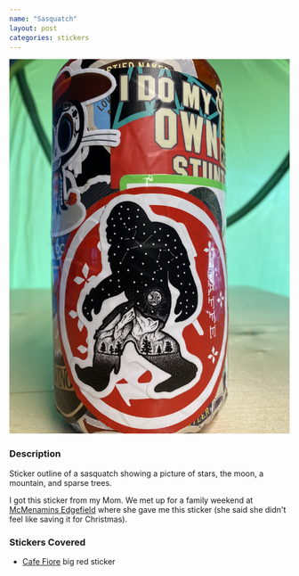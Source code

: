 ```yaml
---
name: "Sasquatch"
layout: post
categories: stickers
---
```


![Sasquatch Sticker](images/sticker_sasquatch.jpg)

### Description
Sticker outline of a sasquatch showing a picture of stars, the moon,
a mountain, and sparse trees.

I got this sticker from my Mom.  We met up for a family weekend at 
[McMenamins Edgefield](https://www.mcmenamins.com/edgefield) where she gave me
this sticker (she said she didn't feel like saving it for Christmas).

### Stickers Covered
- [Cafe Fiore](http://www.caffefiore.com/) big red sticker

